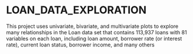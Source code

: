 # LOAN_DATA_EXPLORATION
This project uses univariate, bivariate, and multivariate plots to explore many relationships in the Loan data set that contains 113,937 loans with 81 variables on each loan, including loan amount, borrower rate (or interest rate), current loan status, borrower income, and many others
